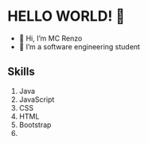 # HELLO WORLD! 👋
- 👋 Hi, I’m MC Renzo
- 👀 I’m a software engineering student
## Skills
1. Java
2. JavaScript
3. CSS
4. HTML
5. Bootstrap
6. 

<!---
MCss-18/MCss-18 is a ✨ special ✨ repository because its `README.md` (this file) appears on your GitHub profile.
You can click the Preview link to take a look at your changes.
--->
